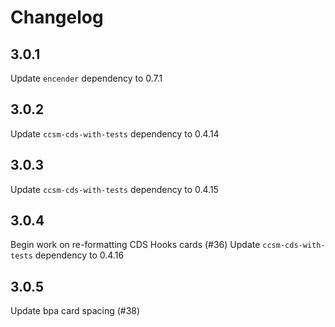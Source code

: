 # Changelog

## 3.0.1

Update `encender` dependency to 0.7.1

## 3.0.2

Update `ccsm-cds-with-tests` dependency to 0.4.14

## 3.0.3

Update `ccsm-cds-with-tests` dependency to 0.4.15

## 3.0.4

Begin work on re-formatting CDS Hooks cards (#36)
Update `ccsm-cds-with-tests` dependency to 0.4.16

## 3.0.5

Update bpa card spacing (#38)